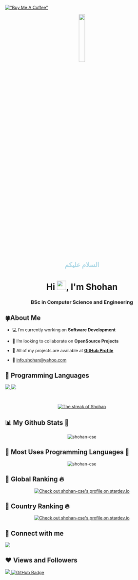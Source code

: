 [!["Buy Me A Coffee"](https://www.buymeacoffee.com/assets/img/custom_images/orange_img.png)](https://www.buymeacoffee.com/shohancse)

<p align="center"> 
<a href="#"> <img width="20%" src="https://i.imgur.com/N3MCH2B.jpeg"  /></a>

</p>

<h2 align="center" style="color:lightblue"> السلام عليكم </h2>
<h1 align="center">Hi <img src="https://raw.githubusercontent.com/MartinHeinz/MartinHeinz/master/wave.gif" width="30px">, I'm Shohan</h1>

 <h3 align="center"> BSc in Computer Science and Engineering</h3>


## 🍀About Me

- 💻 I’m currently working on **Software Development**
<!--
- 🌱 I’m currently learning **Machine Learning**
-->
- 🍂 I’m looking to collaborate on **OpenSource Projects**

- 🔗 All of my projects are available at **[GitHub Profile](https://github.com/shohan-cse/)**

- 📧  info.shohan@yahoo.com



## 🚀 Programming Languages

<p align="left"> 
    <a href="http://www.cplusplus.org/" target="_blank"> <img src="https://img.icons8.com/color/48/000000/c-plus-plus-logo.png"/> </a>
    <a href="https://www.python.org" target="_blank"> <img src="https://img.icons8.com/color/48/000000/python.png"/> </a>
      
 
</p>

<!-- [![React Badge](https://img.shields.io/badge/-React-61DBFB?style=for-the-badge&labelColor=black&logo=react&logoColor=61DBFB)](#)  [![Javascript Badge](https://img.shields.io/badge/-Javascript-F0DB4F?style=for-the-badge&labelColor=black&logo=javascript&logoColor=F0DB4F)](#) [![Typescript Badge](https://img.shields.io/badge/-Typescript-007acc?style=for-the-badge&labelColor=black&logo=typescript&logoColor=007acc)](#) [![Nodejs Badge](https://img.shields.io/badge/-Nodejs-3C873A?style=for-the-badge&labelColor=black&logo=node.js&logoColor=3C873A)](#) [![GraphQL Badge](https://img.shields.io/badge/-GraphQl-e535ab?style=for-the-badge&labelColor=black&logo=node.js&logoColor=e535ab)](#) -->
<br/>

<p align="center">
    <a href="https://github.com/shohan-cse/github-readme-streak-stats">
        <img title="🔥 Get streak stats for your profile at git.io/streak-stats" alt="The streak of Shohan" src="https://github-readme-streak-stats.herokuapp.com/?user=shohan-cse&theme=black-ice&hide_border=true&stroke=0000&background=060A0CD0"/>
    </a>
</p>


## 📊 My Github Stats 💚

<p align="center"> <img src="https://github-readme-stats.vercel.app/api?username=shohan-cse&show_icons=true&theme=gotham" alt="shohan-cse" />


## 🍒 Most Uses Programming Languages 🌱
<p align="center">
 <img align="center" src="https://github-readme-stats.vercel.app/api/top-langs?username=shohan-cse&show_icons=true&locale=en&layout=compact&theme=dark&card_width=475" alt="shohan-cse" />
</p>


## 🍃 Global Ranking 🔥
<p align="center">
<a href="https://stardev.io/developers/shohan-cse"><img alt="Check out shohan-cse's profile on stardev.io" src="https://stardev.io/developers/shohan-cse/badge/languages/global.svg" /></a>


## 🍂 Country Ranking 🔥
<p align="center">
<a href="https://stardev.io/developers/shohan-cse"><img alt="Check out shohan-cse's profile on stardev.io" src="https://stardev.io/developers/shohan-cse/badge/languages/country.svg" /></a>



## 💟 Connect with me 
<p align="left">

<a href = "https://www.youtube.com/@shohan-cse"><img src="https://img.icons8.com/color/48/000000/youtube-play.png"/></a>

</p>



## ❤ Views and Followers 
<a href="https://github.com/Meghna-DAS/github-profile-views-counter">
    <img src="https://komarev.com/ghpvc/?username=shohan-cse">
</a>
<a href="https://github.com/shohan-cse?tab=followers"><img src="https://img.shields.io/github/followers/shohan-cse?label=Followers&style=social" alt="GitHub Badge"></a>


